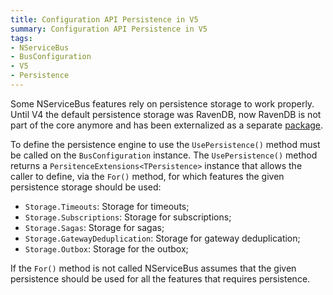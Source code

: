 ```yaml
---
title: Configuration API Persistence in V5
summary: Configuration API Persistence in V5
tags:
- NServiceBus
- BusConfiguration
- V5
- Persistence
---
```


Some NServiceBus features rely on persistence storage to work properly. Until V4 the default persistence storage was RavenDB, now RavenDB is not part of the core anymore and has been externalized as a separate [package](http://www.nuget.org/packages/NServiceBus.RavenDB/).

To define the persistence engine to use the `UsePersistence()` method must be called on the `BusConfiguration` instance. The `UsePersistence()` method returns a `PersitenceExtensions<TPersistence>` instance that allows the caller to define, via the `For()` method, for which features the given persistence storage should be used:

* `Storage.Timeouts`: Storage for timeouts;
* `Storage.Subscriptions`: Storage for subscriptions;
* `Storage.Sagas`: Storage for sagas;
* `Storage.GatewayDeduplication`: Storage for gateway deduplication;
* `Storage.Outbox`: Storage for the outbox;

If the `For()` method is not called NServiceBus assumes that the given persistence should be used for all the features that requires persistence.